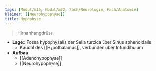 ```yaml
---
tags: [Modul/m15, Modul/m22, Fach/Neurologie, Fach/Anatomie]
kleiner: [[Neurohypophyse]]
title: Hypophyse
---
```

> Hirnanhangdrüse
- **Lage**:: Fossa hypophysalis der Sella turcica über Sinus sphenoidalis
	- Kaudal des [[Hypothalamus]], verbunden über Infundibulum
- **Aufbau**
	- [[Adenohypophyse]] 
	- [[Neurohypophyse]]